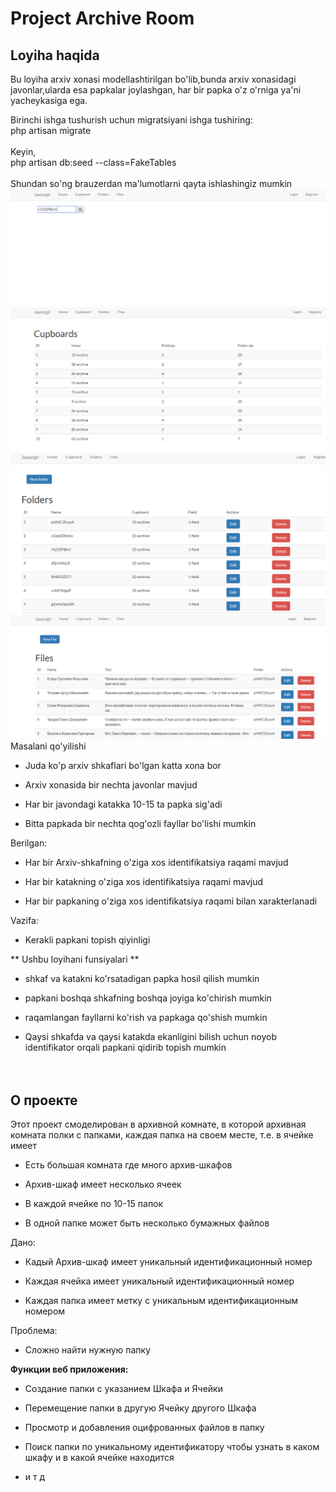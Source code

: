   # Project Archive Room
        

## Loyiha haqida
Bu loyiha arxiv xonasi modellashtirilgan bo'lib,bunda arxiv xonasidagi
javonlar,ularda esa papkalar joylashgan, 
har bir papka o'z o'rniga ya'ni yacheykasiga 
ega. 

Birinchi ishga tushurish uchun migratsiyani ishga tushiring:
<br>
php artisan migrate
<br>
<br>
Keyin,
<br> 
php artisan db:seed --class=FakeTables
<br> 
<br> 
 Shundan so'ng brauzerdan ma'lumotlarni qayta ishlashingiz 
 mumkin
 <img src="/storage/home.jpg">
 <img src="/storage/board.jpg">
 <img src="/storage/folder.jpg">
 <img src="/storage/files.jpg">
 Masalani qo'yilishi
 <br>
 - Juda ko'p arxiv shkaflari bo'lgan katta xona bor
 
 - Arxiv xonasida bir nechta javonlar mavjud
 
 - Har bir javondagi katakka 10-15 ta papka sig'adi
 
 - Bitta papkada bir nechta qog'ozli fayllar bo'lishi mumkin
 
 Berilgan:
 
 - Har bir Arxiv-shkafning o'ziga xos identifikatsiya raqami mavjud
 
 - Har bir katakning o'ziga xos identifikatsiya raqami mavjud
 
 - Har bir papkaning o'ziga xos identifikatsiya raqami bilan xarakterlanadi
 
 Vazifa:
 
 - Kerakli papkani topish qiyinligi
 
 ** Ushbu loyihani funsiyalari **
 
 - shkaf va katakni ko'rsatadigan papka hosil qilish mumkin
 
 - papkani boshqa shkafning boshqa joyiga ko'chirish mumkin
 
 - raqamlangan fayllarni ko'rish va papkaga qo'shish mumkin
 
 - Qaysi shkafda va qaysi katakda ekanligini bilish uchun noyob identifikator orqali papkani qidirib topish mumkin
 <br> <br> <br>
 ## О проекте
 Этот проект смоделирован в архивной комнате, в которой архивная комната
полки с папками,
каждая папка на своем месте, т.е. в ячейке
имеет
 
- Есть большая комната где много архив-шкафов

- Архив-шкаф имеет несколько ячеек

- В каждой ячейке по 10-15 папок

- В одной папке может быть несколько бумажных файлов

Дано:

- Кадый Архив-шкаф имеет уникальный идентификационный номер

- Каждая ячейка имеет уникальный идентификационный номер

- Каждая папка имеет метку с уникальным идентификационным номером

Проблема:

- Сложно найти нужную папку

**Функции веб приложения:**

- Создание папки с указанием Шкафа и Ячейки

- Перемещение папки в другую Ячейку другого Шкафа

- Просмотр и добавления оцифрованных файлов в папку

- Поиск папки по уникальному идентификатору чтобы узнать в каком шкафу и в какой ячейке находится

- и т д

